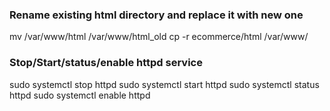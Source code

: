 ### Rename existing html directory and replace it with new one
mv /var/www/html /var/www/html_old
cp -r ecommerce/html  /var/www/

### Stop/Start/status/enable httpd service
sudo systemctl stop httpd
sudo systemctl start httpd
sudo systemctl status httpd
sudo systemctl enable httpd
